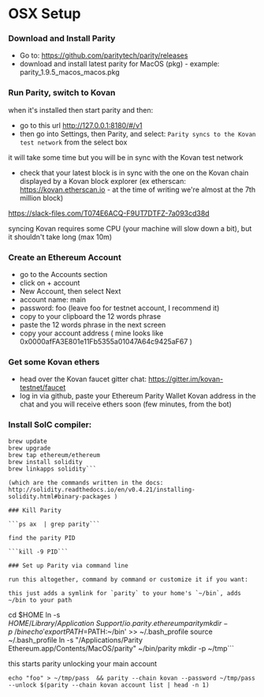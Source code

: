 # OSX Setup

### Download and Install Parity 

- Go to: https://github.com/paritytech/parity/releases
- download and install latest parity for MacOS (pkg) - example: parity_1.9.5_macos_macos.pkg

### Run Parity, switch to Kovan

when it's installed then start parity and then:

- go to this url http://127.0.0.1:8180/#/v1
- then go into Settings, then Parity, and select: `Parity syncs to the Kovan test network` from the select box

it will take some time but you will be in sync with the Kovan test network

- check that your latest block is in sync with the one on the Kovan chain displayed by a Kovan block explorer (ex etherscan: https://kovan.etherscan.io - at the time of writing we're almost at the 7th million block)

https://slack-files.com/T074E6ACQ-F9UT7DTFZ-7a093cd38d

syncing Kovan requires some CPU (your machine will slow down a bit), but it shouldn't take long (max 10m)

### Create an Ethereum Account

- go to the Accounts section
- click on + account
- New Account, then select Next
- account name: main
- password: foo (leave foo for testnet account, I recommend it)
- copy to your clipboard the 12 words phrase
- paste the 12 words phrase in the next screen
- copy your account address ( mine looks like 0x0000afFA3E801e11Fb5355a01047A64c9425aF67 )

### Get some Kovan ethers

- head over the Kovan faucet gitter chat: https://gitter.im/kovan-testnet/faucet
- log in via github, paste your Ethereum Parity Wallet Kovan address in the chat and you will receive ethers soon (few minutes, from the bot)

### Install SolC compiler:

```
brew update
brew upgrade
brew tap ethereum/ethereum
brew install solidity
brew linkapps solidity```

(which are the commands written in the docs: http://solidity.readthedocs.io/en/v0.4.21/installing-solidity.html#binary-packages )

### Kill Parity

```ps ax  | grep parity```

find the parity PID

```kill -9 PID```

### Set up Parity via command line

run this altogether, command by command or customize it if you want:

this just adds a symlink for `parity` to your home's `~/bin`, adds ~/bin to your path

```
cd $HOME
ln -s $HOME/Library/Application\ Support/io.parity.ethereum parity
mkdir -p ~/bin
echo 'export PATH=$PATH:~/bin' >>  ~/.bash_profile 
source ~/.bash_profile
ln -s "/Applications/Parity Ethereum.app/Contents/MacOS/parity" ~/bin/parity
mkdir -p ~/tmp```

this starts parity unlocking your main account

```echo "foo" > ~/tmp/pass  && parity --chain kovan --password ~/tmp/pass --unlock $(parity --chain kovan account list | head -n 1) ```
